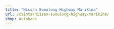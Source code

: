 ```yaml
---
title: "Nissan Sumulong Highway Marikina"
url: /cainta/nissan-sumulong-highway-marikina/
shop: Autohaus
---
```

